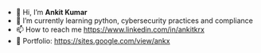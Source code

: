 - 👋 Hi, I’m **Ankit Kumar**
- 🌱 I’m currently learning python, cybersecurity practices and compliance
- 📫 How to reach me https://www.linkedin.com/in/ankitkrx
- 🐧 Portfolio: https://sites.google.com/view/ankx
<!---
xerone2/xerone2 is a ✨ special ✨ repository because its `README.md` (this file) appears on your GitHub profile.
You can click the Preview link to take a look at your changes.
--->

